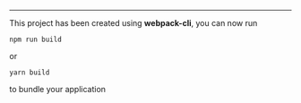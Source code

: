 ---

This project has been created using **webpack-cli**, you can now run

```
npm run build
```

or

```
yarn build
```

to bundle your application
